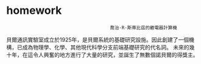 # homework
                                          喬治·R·斯蒂比茲的繼電器計算機
貝爾通訊實驗室成立於1925年，是貝爾系統的基礎研究設施。因此創建了一個機構，已成為物理學、化學、其他現代科學分支前端基礎研究的代名詞。
未來的幾十年，在這令人興奮的地方進行了大量的研究，並誕生了無數個諾貝爾的得獎主。
